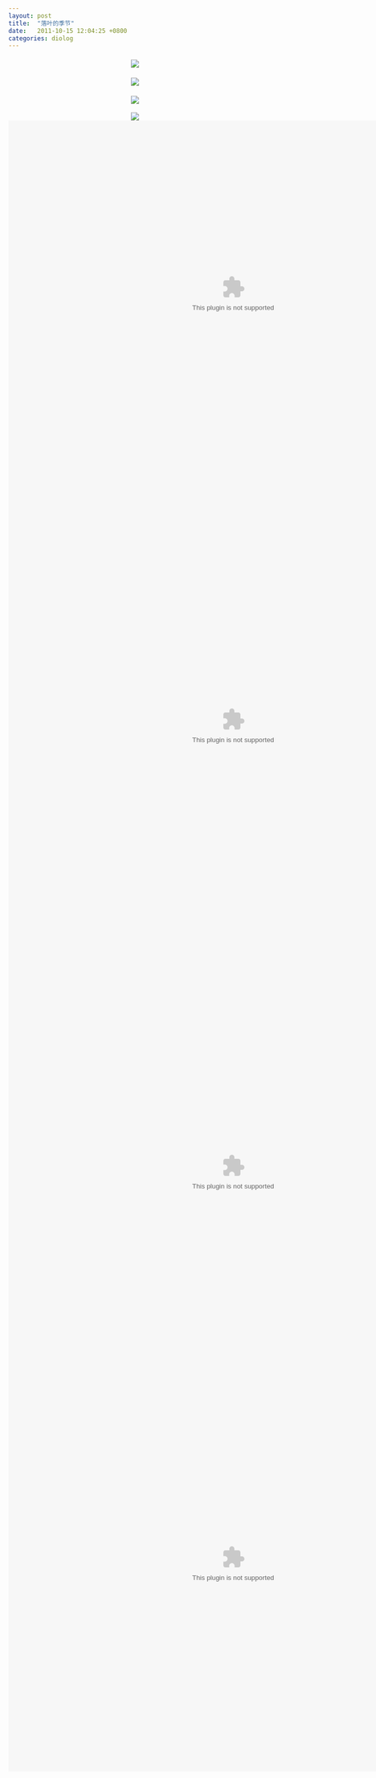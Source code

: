 ```yaml
---
layout: post
title:  "落叶的季节"
date:   2011-10-15 12:04:25 +0800
categories: diolog
---
```

  

<div align="center" style="margin-top:20px;" ><img src="{{ site.baseurl }}/img/2011-10-15/1.jpg" /></div>
<div align="center" style="margin-top:20px;"><img src="{{ site.baseurl }}/img/2011-10-15/2.jpg" /></div>
<div align="center" style="margin-top:20px;"><img src="{{ site.baseurl }}/img/2011-10-15/3.jpg" /></div><br>

<div align="center"><img src="{{ site.baseurl }}/img/2011-10-15/biaoti.jpg" /></div>
<div align="center"><embed src="{{ site.baseurl }}/img/2011-10-15/kongjian1.swf" width="895" height="697"></div>
<div align="center"><embed src="{{ site.baseurl }}/img/2011-10-15/kongjian2.swf" width="895" height="1040" style="margin-top: -9px;"></div>
<div align="center"><embed src="{{ site.baseurl }}/img/2011-10-15/kongjian3.swf" width="895" height="755" style="margin-top: -9px;"></div>
<div align="center"><embed src="{{ site.baseurl }}/img/2011-10-15/kongjian4.swf" width="895" height="820" style="margin-top: -9px;"></div>